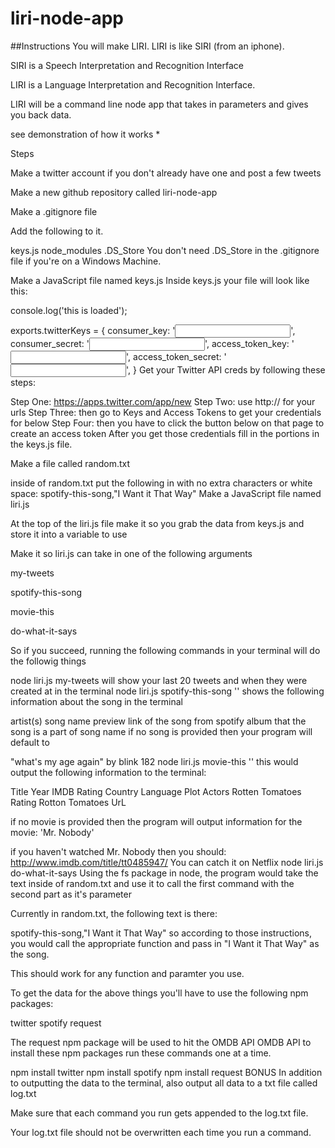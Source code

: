 # liri-node-app

##Instructions
You will make LIRI. LIRI is like SIRI (from an iphone).

SIRI is a Speech Interpretation and Recognition Interface

LIRI is a Language Interpretation and Recognition Interface.

LIRI will be a command line node app that takes in parameters and gives you back data.

see demonstration of how it works *

Steps

Make a twitter account if you don't already have one and post a few tweets

Make a new github repository called liri-node-app

Make a .gitignore file

Add the following to it.

keys.js
node_modules
.DS_Store
You don't need .DS_Store in the .gitignore file if you're on a Windows Machine.

Make a JavaScript file named keys.js
Inside keys.js your file will look like this:

console.log('this is loaded');

exports.twitterKeys = {
  consumer_key: '<input here>',
  consumer_secret: '<input here>',
  access_token_key: '<input here>',
  access_token_secret: '<input here>',
}
Get your Twitter API creds by following these steps:

Step One: https://apps.twitter.com/app/new
Step Two: use http:// for your urls
Step Three: then go to Keys and Access Tokens to get your credentials for below
Step Four: then you have to click the button below on that page to create an access token
After you get those credentials fill in the portions in the keys.js file.

Make a file called random.txt

inside of random.txt put the following in with no extra characters or white space:
spotify-this-song,"I Want it That Way"
Make a JavaScript file named liri.js

At the top of the liri.js file make it so you grab the data from keys.js and store it into a variable to use

Make it so liri.js can take in one of the following arguments

my-tweets

spotify-this-song

movie-this

do-what-it-says

So if you succeed, running the following commands in your terminal will do the followig things

node liri.js my-tweets
will show your last 20 tweets and when they were created at in the terminal
node liri.js spotify-this-song '<song name here>'
shows the following information about the song in the terminal

artist(s)
song name
preview link of the song from spotify
album that the song is a part of
song name
if no song is provided then your program will default to

"what's my age again" by blink 182
node liri.js movie-this '<movie name here>'
this would output the following information to the terminal:

Title
Year
IMDB Rating
Country
Language
Plot
Actors
Rotten Tomatoes Rating
Rotton Tomatoes UrL

if no movie is provided then the program will output information for the movie: 'Mr. Nobody'

if you haven't watched Mr. Nobody then you should: http://www.imdb.com/title/tt0485947/
You can catch it on Netflix
node liri.js do-what-it-says 
Using the fs package in node, the program would take the text inside of random.txt and use it to call the first command with the second part as it's parameter

Currently in random.txt, the following text is there:

spotify-this-song,"I Want it That Way"
so according to those instructions, you would call the appropriate function and pass in "I Want it That Way" as the song.

This should work for any function and paramter you use.

To get the data for the above things you'll have to use the following npm packages:

twitter
spotify
request

The request npm package will be used to hit the OMDB API
OMDB API
to install these npm packages run these commands one at a time.

npm install twitter
npm install spotify
npm install request
BONUS
In addition to outputting the data to the terminal, also output all data to a txt file called log.txt

Make sure that each command you run gets appended to the log.txt file.

Your log.txt file should not be overwritten each time you run a command.